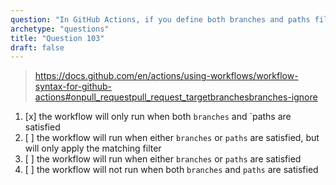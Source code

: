 ```yaml
---
question: "In GitHub Actions, if you define both branches and paths filter, what is the effect on the workflow execution?"
archetype: "questions"
title: "Question 103"
draft: false
---
```



> https://docs.github.com/en/actions/using-workflows/workflow-syntax-for-github-actions#onpull_requestpull_request_targetbranchesbranches-ignore
1. [x] the workflow will only run when both `branches` and `paths are satisfied
1. [ ] the workflow will run when either `branches` or `paths` are satisfied, but will only apply the matching filter
1. [ ] the workflow will run when either `branches` or `paths` are satisfied
1. [ ] the workflow will not run when both `branches` and `paths` are satisfied
